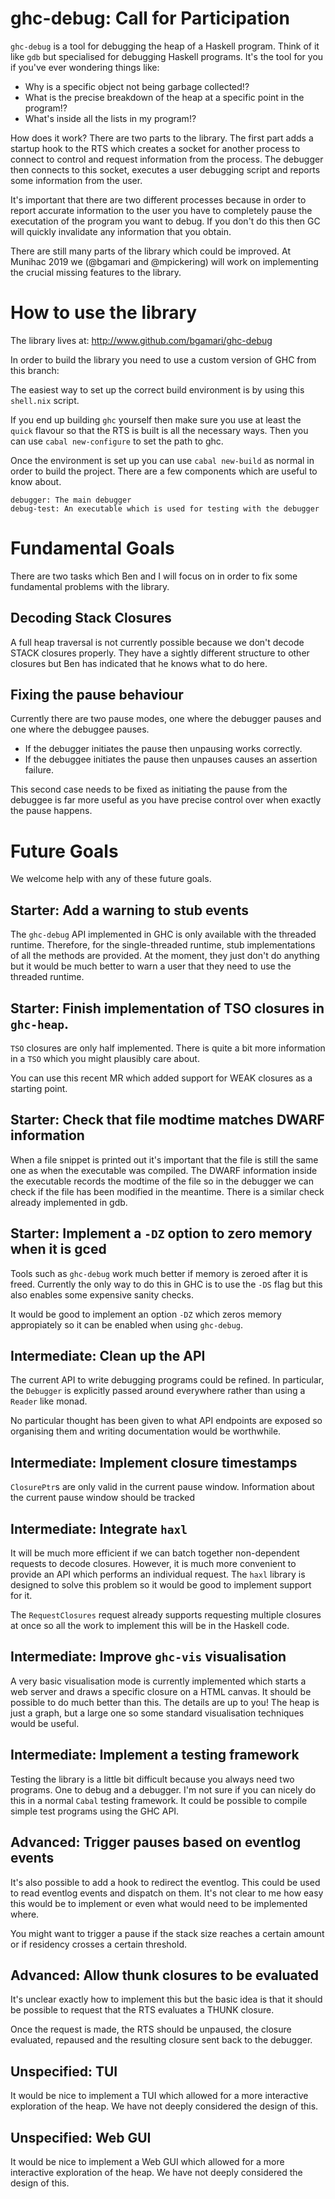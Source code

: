 # ghc-debug: Call for Participation

`ghc-debug` is a tool for debugging the heap of a Haskell program. Think of it like `gdb`
but specialised for debugging Haskell programs. It's the tool for you if you've ever wondering things like:

* Why is a specific object not being garbage collected!?
* What is the precise breakdown of the heap at a specific point in the program!?
* What's inside all the lists in my program!?

How does it work? There are two parts to the library. The first part adds a startup hook to the RTS which
creates a socket for another process to connect to control and request information from the process.
The debugger then connects to this socket, executes a user debugging script and reports some information from the user.

It's important that there are two different processes because in order to report accurate information to the user
you have to completely pause the executation of the program you want to debug. If you don't do this then GC will
quickly invalidate any information that you obtain.

There are still many parts of the library which could be improved. At Munihac 2019 we (@bgamari and @mpickering) will
work on implementing the crucial missing features to the library.

# How to use the library

The library lives at: http://www.github.com/bgamari/ghc-debug

In order to build the library you need to use a custom version of GHC from this branch:

The easiest way to set up the correct build environment is by using this `shell.nix` script.

If you end up building `ghc` yourself then make sure you use at least the `quick` flavour so that
the RTS is built is all the necessary ways. Then you can use `cabal new-configure` to set the
path to ghc.


Once the environment is set up you can use `cabal new-build` as normal in order to build the project.
There are a few components which are useful to know about.

```
debugger: The main debugger
debug-test: An executable which is used for testing with the debugger
```

# Fundamental Goals

There are two tasks which Ben and I will focus on in order to fix some fundamental problems with the library.

## Decoding Stack Closures

A full heap traversal is not currently possible because we don't decode STACK closures properly. They have
a sightly different structure to other closures but Ben has indicated that he knows what to do here.

## Fixing the pause behaviour

Currently there are two pause modes, one where the debugger pauses and one where the debuggee pauses.

* If the debugger initiates the pause then unpausing works correctly.
* If the debuggee initiates the pause then unpauses causes an assertion failure.

This second case needs to be fixed as initiating the pause from the debuggee is far more useful as you
have precise control over when exactly the pause happens.


# Future Goals

We welcome help with any of these future goals.

## Starter: Add a warning to stub events

The `ghc-debug` API implemented in GHC is only available with the threaded runtime.
Therefore, for the single-threaded runtime, stub implementations of all the methods
are provided. At the moment, they just don't do anything but it would be much better
to warn a user that they need to use the threaded runtime.

## Starter: Finish implementation of TSO closures in `ghc-heap`.

`TSO` closures are only half implemented. There is quite a bit more information in a `TSO`
which you might plausibly care about.

You can use this recent MR which added support for WEAK closures as a starting point.

## Starter: Check that file modtime matches DWARF information

When a file snippet is printed out it's important that the file is still the same one
as when the executable was compiled. The DWARF information inside the executable records
the modtime of the file so in the debugger we can check if the file has been modified
in the meantime. There is a similar check already implemented in gdb.

## Starter: Implement a `-DZ` option to zero memory when it is gced

Tools such as `ghc-debug` work much better if memory is zeroed after it is freed.
Currently the only way to do this in GHC is to use the `-DS` flag but this also
enables some expensive sanity checks.

It would be good to implement an option `-DZ` which zeros memory appropiately so
it can be enabled when using `ghc-debug`.

## Intermediate: Clean up the API

The current API to write debugging programs could be refined. In particular, the
`Debugger` is explicitly passed around everywhere rather than using a `Reader` like monad.

No particular thought has been given to what API endpoints are exposed so organising them and
writing documentation would be worthwhile.

## Intermediate: Implement closure timestamps

`ClosurePtr`s are only valid in the current pause window. Information about the current
pause window should be tracked

## Intermediate: Integrate `haxl`

It will be much more efficient if we can batch together non-dependent requests
to decode closures. However, it is much more convenient to provide an API which
performs an individual request. The `haxl` library is designed to solve this problem
so it would be good to implement support for it.

The `RequestClosures` request already supports requesting multiple closures at once so
all the work to implement this will be in the Haskell code.

## Intermediate: Improve `ghc-vis` visualisation

A very basic visualisation mode is currently implemented which starts a web server and draws a specific closure on
a HTML canvas. It should be possible to do much better than this. The details are up to you!
The heap is just a graph, but a large one so some standard visualisation techniques would be useful.

## Intermediate: Implement a testing framework

Testing the library is a little bit difficult because you always need two programs. One to debug and a debugger.
I'm not sure if you can nicely do this in a normal `Cabal` testing framework. It could be possible to compile simple
test programs using the GHC API.

## Advanced: Trigger pauses based on eventlog events

It's also possible to add a hook to redirect the eventlog. This could be used
to read eventlog events and dispatch on them. It's not clear to me how easy this would
be to implement or even what would need to be implemented where.

You might want to trigger a pause if the stack size reaches a certain amount or if
residency crosses a certain threshold.

## Advanced: Allow thunk closures to be evaluated

It's unclear exactly how to implement this but the basic idea is that
it should be possible to request that the RTS evaluates a THUNK closure.

Once the request is made, the RTS should be unpaused, the closure evaluated, repaused
and the resulting closure sent back to the debugger.

## Unspecified: TUI

It would be nice to implement a TUI which allowed for a more interactive exploration of
the heap. We have not deeply considered the design of this.

## Unspecified: Web GUI

It would be nice to implement a Web GUI which allowed for a more interactive exploration of
the heap. We have not deeply considered the design of this.
